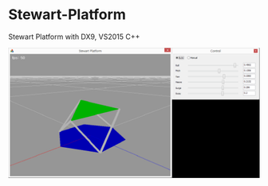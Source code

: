 # Stewart-Platform
Stewart Platform with DX9, VS2015 C++

![](https://github.com/jjuiddong/Stewart-Platform/blob/master/Doc/sp.png?raw=true)
